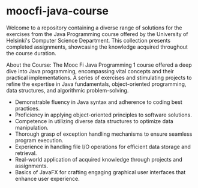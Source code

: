 # moocfi-java-course
Welcome to a repository containing a diverse range of solutions for the exercises from the Java Programming course offered by the University of Helsinki's Computer Science Department. This collection presents completed assignments, showcasing the knowledge acquired throughout the course duration.

About the Course:
The Mooc Fi Java Programming 1 course offered a deep dive into Java programming, encompassing vital concepts and their practical implementations. A series of exercises and stimulating projects to refine the expertise in Java fundamentals, object-oriented programming, data structures, and algorithmic problem-solving.

- Demonstrable fluency in Java syntax and adherence to coding best practices.
- Proficiency in applying object-oriented principles to software solutions.
- Competence in utilizing diverse data structures to optimize data manipulation.
- Thorough grasp of exception handling mechanisms to ensure seamless program execution.
- Experience in handling file I/O operations for efficient data storage and retrieval.
- Real-world application of acquired knowledge through projects and assignments.
- Basics of JavaFX for crafting engaging graphical user interfaces that enhance user experience.
